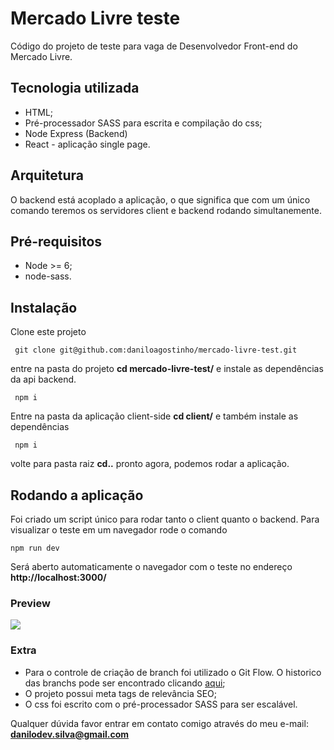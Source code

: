 # Mercado Livre teste

Código do projeto de teste para vaga de Desenvolvedor Front-end do Mercado Livre.

## Tecnologia utilizada

- HTML;
- Pré-processador SASS para escrita e compilação do css;
- Node Express (Backend)
- React - aplicação single page.

## Arquitetura
O backend está acoplado a aplicação, o que significa que com um único comando teremos os servidores client e backend rodando simultanemente. 


## Pré-requisitos

- Node >= 6;
- node-sass.

## Instalação 

Clone este projeto

`` 
git clone git@github.com:daniloagostinho/mercado-livre-test.git
``

entre na pasta do projeto
**cd mercado-livre-test/** e instale as dependências da api backend.

`` 
npm i
``

Entre na pasta da aplicação client-side **cd client/** e também instale as dependências

`` 
npm i
``

volte para pasta raiz **cd..** pronto agora, podemos rodar a aplicação.

## Rodando a aplicação

Foi criado um script único para rodar tanto o client quanto o backend. Para visualizar o teste em um navegador rode o comando 

``
npm run dev
``

Será aberto automaticamente o navegador com o teste no endereço **http://localhost:3000/**

### Preview

<img src="https://raw.githubusercontent.com/daniloagostinho/mercado-livre-test/feature/create-readme/preview.png"/>

### Extra

- Para o controle de criação de branch foi utilizado o Git Flow. O historico das branchs pode ser encontrado clicando <a href="https://github.com/daniloagostinho/mercado-livre-test/pulls?q=is%3Apr+author%3Adaniloagostinho+is%3Aclosed">aqui</a>;
- O projeto possui meta tags de relevância SEO;
- O css foi escrito com o pré-processador SASS para ser escalável.
 
Qualquer dúvida favor entrar em contato comigo através do meu e-mail: **danilodev.silva@gmail.com**
